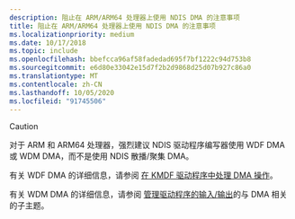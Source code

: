 ```yaml
---
description: 阻止在 ARM/ARM64 处理器上使用 NDIS DMA 的注意事项
title: 阻止在 ARM/ARM64 处理器上使用 NDIS DMA 的注意事项
ms.localizationpriority: medium
ms.date: 10/17/2018
ms.topic: include
ms.openlocfilehash: bbefcca96af58fadedad695f7bf1222c94d753b8
ms.sourcegitcommit: e6d80e33042e15d7f2b2d9868d25d07b927c86a0
ms.translationtype: MT
ms.contentlocale: zh-CN
ms.lasthandoff: 10/05/2020
ms.locfileid: "91745506"
---
```

> [!CAUTION]
> 对于 ARM 和 ARM64 处理器，强烈建议 NDIS 驱动程序编写器使用 WDF DMA 或 WDM DMA，而不是使用 NDIS 散播/聚集 DMA。
>
> 有关 WDF DMA 的详细信息，请参阅 [在 KMDF 驱动程序中处理 DMA 操作](../wdf/introduction-to-dma-in-windows-driver-framework.md)。
>
> 有关 WDM DMA 的详细信息，请参阅 [管理驱动程序的输入/输出](../kernel/handling-irps.md)的与 DMA 相关的子主题。